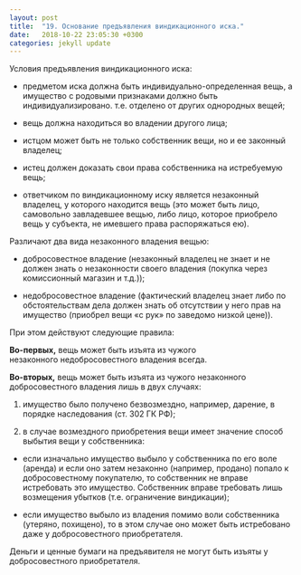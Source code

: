 ```yaml
---
layout: post
title:  "19. Основание предъявления виндикационного иска."
date:   2018-10-22 23:05:30 +0300
categories: jekyll update
---
```


Условия предъявления виндикационного иска:

- предметом иска должна быть индивидуально-определенная вещь, а имущество с родовыми признаками должно быть индивидуализировано. т.е. отделено от других однородных вещей;

- вещь должна находиться во владении другого лица;

- истцом может быть не только собственник вещи, но и ее законный владелец;

- истец должен доказать свои права собственника на истребуемую вещь;

- ответчиком по виндикационному иску является незаконный владелец, у которого находится вещь (это может быть лицо, самовольно завладевшее вещью, либо лицо, которое приобрело вещь у субъекта, не имевшего права распоряжаться ею).

Различают два вида незаконного владения вещью:

- добросовестное владение (незаконный владелец не знает и не должен знать о незаконности своего владения (покупка через комиссионный магазин и т.д.));

- недобросовестное владение (фактический владелец знает либо по обстоятельствам дела должен знать об отсутствии у него прав на имущество (приобрел вещи «с рук» по заведомо низкой цене)).

При этом действуют следующие правила:

**Во-первых,** вещь может быть изъята из чужого незаконного недобросовестного владения всегда.

**Во-вторых,** вещь может быть изъята из чужого незаконного добросовестного владения лишь в двух случаях:

1. имущество было получено безвозмездно, например, дарение, в порядке наследования (ст. 302 ГК РФ);

2. в случае возмездного приобретения вещи имеет значение способ выбытия вещи у собственника:

- если изначально имущество выбыло у собственника по его воле (аренда) и если оно затем незаконно (например, продано) попало к добросовестному покупателю, то собственник не вправе истребовать это имущество. Собственник вправе требовать лишь возмещения убытков (т.е. ограничение виндикации);

- если имущество выбыло из владения помимо воли собственника (утеряно, похищено), то в этом случае оно может быть истребовано даже у добросовестного приобретателя.

Деньги и ценные бумаги на предъявителя не могут быть изъяты у добросовестного приобретателя.